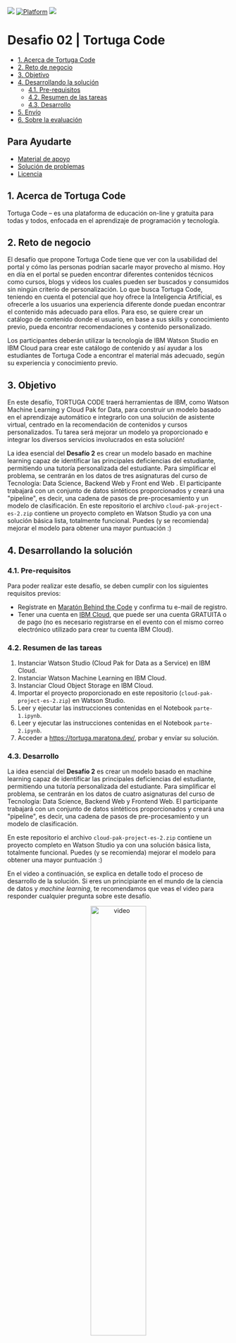 [![](https://img.shields.io/badge/IBM%20Cloud-powered-blue.svg)](https://cloud.ibm.com)
[![Platform](https://img.shields.io/badge/platform-nodejs-lightgrey.svg?style=flat)](https://developer.ibm.com/node/)
[![](https://img.shields.io/discord/734849667174498465?logo=discord)](https://discord.gg/Q9At74C)

# Desafio 02 | Tortuga Code

- [1. Acerca de Tortuga Code](#1-acerca-de-tortuga-code)
- [2. Reto de negocio](#2-reto-de-negocio)
- [3. Objetivo](#3-objetivo)
- [4. Desarrollando la solución](#4-desarrollando-la-solución)
  - [4.1. Pre-requisitos](#41-pre-requisitos)
  - [4.2. Resumen de las tareas](#42-resumen-de-las-tareas)
  - [4.3. Desarrollo](#43-desarrollo)
- [5. Envío](#5-envío)
- [6. Sobre la evaluación](#6-sobre-la-evaluación)

## Para Ayudarte

- [Material de apoyo](#material-de-apoyo)
- [Solución de problemas](#solución-de-problemas)
- [Licencia](#licencia)


## 1. Acerca de Tortuga Code

Tortuga Code – es una plataforma de educación on-line y gratuita para todas y todos, enfocada en el aprendizaje de programación y tecnología.

<!--<div align="center">
    <a href="https://youtu.be/i8RM8lpGD_E">
       <img width="50%" src="./Docs/Images/apr-02-es.png" alt='video'>
    </a>
</div>-->

## 2. Reto de negocio

El desafío que propone Tortuga Code tiene que ver con la usabilidad del portal y cómo las personas podrían sacarle mayor provecho al mismo. Hoy en día en el portal se pueden encontrar diferentes contenidos técnicos como cursos, blogs y videos los cuales pueden ser buscados y consumidos sin ningún criterio de personalización.
Lo que busca  Tortuga Code, teniendo en cuenta el potencial que hoy ofrece la Inteligencia Artificial, es ofrecerle a los usuarios una experiencia diferente donde puedan encontrar el contenido más adecuado para ellos. Para eso, se quiere crear un catálogo de contenido donde el usuario, en base a sus skills y conocimiento previo, pueda encontrar recomendaciones y contenido personalizado.

Los participantes deberán utilizar la tecnología de IBM Watson Studio en IBM Cloud para crear este catálogo de contenido y así ayudar a los estudiantes de Tortuga Code a encontrar el material más adecuado, según su experiencia y conocimiento previo.


## 3. Objetivo

En este desafío, TORTUGA CODE traerá herramientas de IBM, como Watson Machine Learning y Cloud Pak for Data, para construir un modelo basado en el aprendizaje automático e integrarlo con una solución de asistente virtual, centrado en la recomendación de contenidos y cursos personalizados. Tu tarea será mejorar un modelo ya proporcionado e integrar los diversos servicios involucrados en esta solución!

La idea esencial del **Desafío 2** es crear un modelo basado en machine learning capaz de identificar las principales deficiencias del estudiante, permitiendo una tutoría personalizada del estudiante. Para simplificar el problema, se centrarán en los datos de tres asignaturas del curso de Tecnología: Data Science, Backend Web y Front end Web . El participante trabajará con un conjunto de datos sintéticos proporcionados y creará una "pipeline", es decir, una cadena de pasos de pre-procesamiento y un modelo de clasificación. En este repositorio el archivo ``cloud-pak-project-es-2.zip`` contiene un proyecto completo en Watson Studio ya con una solución básica lista, totalmente funcional. Puedes (y se recomienda) mejorar el modelo para obtener una mayor puntuación :)

## 4. Desarrollando la solución

### 4.1. Pre-requisitos

Para poder realizar este desafío, se deben cumplir con los siguientes requisitos previos:

- Regístrate en [Maratón Behind the Code](https://maratona.dev/es) y confirma tu e-mail de registro.
- Tener una cuenta en [IBM Cloud](https://ibm.biz/registro-maratona), que puede ser una cuenta GRATUITA o de pago (no es necesario registrarse en el evento con el mismo correo electrónico utilizado para crear tu cuenta IBM Cloud).

### 4.2. Resumen de las tareas

1. Instanciar Watson Studio (Cloud Pak for Data as a Service) en IBM Cloud.
2. Instanciar Watson Machine Learning en IBM Cloud.
3. Instanciar Cloud Object Storage en IBM Cloud.
4. Importar el proyecto proporcionado en este repositorio (``cloud-pak-project-es-2.zip``) en Watson Studio.
5. Leer y ejecutar las instrucciones contenidas en el Notebook ``parte-1.ipynb``.
6. Leer y ejecutar las instrucciones contenidas en el Notebook ``parte-2.ipynb``.
7. Acceder a https://tortuga.maratona.dev/, probar y envíar su solución.

### 4.3. Desarrollo

La idea esencial del **Desafío 2** es crear un modelo basado en machine learning capaz de identificar las principales deficiencias del estudiante, permitiendo una tutoría personalizada del estudiante. Para simplificar el problema, se centrarán en los datos de cuatro asignaturas del curso de Tecnología: Data Science, Backend Web y Frontend Web. El participante trabajará con un conjunto de datos sintéticos proporcionados y creará una "pipeline", es decir, una cadena de pasos de pre-procesamiento y un modelo de clasificación. 

En este repositorio el archivo ``cloud-pak-project-es-2.zip`` contiene un proyecto completo en Watson Studio ya con una solución básica lista, totalmente funcional. Puedes (y se recomienda) mejorar el modelo para obtener una mayor puntuación :)

En el video a continuación, se explica en detalle todo el proceso de desarrollo de la solución. Si eres un principiante en el mundo de la ciencia de datos y  *machine learning*, te recomendamos que veas el video para responder cualquier pregunta sobre este desafío.

<div align="center">
    <a href="https://youtu.be/i8RM8lpGD_E">
       <img width="50%" src="./Docs/Images/tuto-02-es.png" alt='video'>
    </a>
</div>

## 5. Envío

Para hacer la entrega, debes acceder a la siguiente solicitud: https://tortuga.maratona.dev/ y rellenar el formulario con las credenciales de tu instancia de **Watson Machine Learning** y la **URL para la puntuación de tu modelo**. En esta página podrás interactuar con un asistente virtual creado con Watson Assistant, ya integrado en tu modelo de Machine Learning - siempre y cuando las credenciales y la URL de puntuación funcionen :)

<img src="./Docs/Images/es1.png" alt="es1"></a>

🚨 **PRUEBA TU SOLUCIÓN ANTES DE PRESENTARLA** 🚨

Después de realizar las pruebas, haz clic en el botón en la esquina inferior derecha para ENVIAR TU SOLUCIÓN, como se muestra en la imagen a continuación, y completA el formulario con su dirección de correo electrónico con la que te registraste en MARATÓN 2020. No olvides cargar tu archivo .zip del proyecto en Watson Studio.


<img src="./Docs/Images/es2.png" alt="es2"></a>

## 6. Sobre la evaluación

En esencia, el reto puntuará la calidad de tu modelo, sin embargo debe estar alojado en Watson Machine Learning, y no sólo contenido en forma de código en los notebooks proporcionados. Nuestro sistema de evaluación automática calculará la métrica de precisión y calificará tu solución según la calidad del modelo presentado. Como se explica en el vídeo anterior, el problema que debe resolver el modelo de machine learning es un problema clásico de clasificación de clases múltiples, y se encuentran más detalles en los notebooks jupyter proporcionados.

El tiempo de entrega no se incluye en el cálculo de la puntuación del desafío. Sin embargo, para todos los participantes que presenten este desafío en la primera semana después del lanzamiento, recibirán una bonificación del 10% de la puntuación final.

## Material de apoyo

- [Una guía del portal de IBM Developer para principiantes del Machine Learning](https://developer.ibm.com/es/patterns/use-icp4d-to-build-the-machine-learning-model-for-return-propensity/)

## Solución de problemas

Mira el [video explicativo](#43-desarrollo) provisto en la Sección 4, o si lo deseas, revisa la documentación de los servicios involucrados en este desafío:

- [IBM Cloud Pak for Data as a Service (Watson Studio)](https://dataplatform.cloud.ibm.com/docs/content/wsj/getting-started/welcome-main.html?audience=wdp&context=cpdaas)
- [IBM Watson Machine Learning](https://dataplatform.cloud.ibm.com/docs/content/wsj/analyze-data/ml-overview.html)

Accede al discord oficial de la Maratón 2020 para hacer preguntas y/o interactuar con otros participantes: [Discord](https://discord.gg/Q9At74C).

## Licencia

Copyright 2020 Maratona Behind the Code

Licensed under the Apache License, Version 2.0 (the "License");
you may not use this file except in compliance with the License.
You may obtain a copy of the License at

       http://www.apache.org/licenses/LICENSE-2.0

Unless required by applicable law or agreed to in writing, software
distributed under the License is distributed on an "AS IS" BASIS,
WITHOUT WARRANTIES OR CONDITIONS OF ANY KIND, either express or implied.
See the License for the specific language governing permissions and
limitations under the License.
